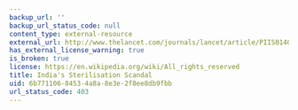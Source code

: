 ```yaml
---
backup_url: ''
backup_url_status_code: null
content_type: external-resource
external_url: http://www.thelancet.com/journals/lancet/article/PIIS0140-6736(14)62224-8/
has_external_license_warning: true
is_broken: true
license: https://en.wikipedia.org/wiki/All_rights_reserved
title: India's Sterilisation Scandal
uid: 6b771106-8453-4a8a-8e3e-2f8ee8db9fbb
url_status_code: 403
---
```

